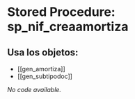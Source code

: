 # Stored Procedure: sp_nif_creaamortiza

## Usa los objetos:
- [[gen_amortiza]]
- [[gen_subtipodoc]]

*No code available.*
